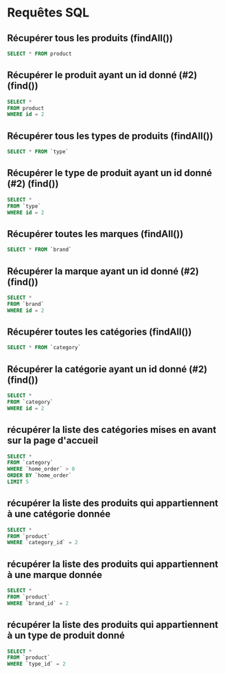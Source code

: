 # Requêtes SQL

## Récupérer tous les produits (findAll())

```sql
SELECT * FROM product
```

## Récupérer le produit ayant un id donné (#2) (find())

```sql
SELECT *
FROM product
WHERE id = 2
```

## Récupérer tous les types de produits (findAll())

```sql
SELECT * FROM `type`
```

## Récupérer le type de produit ayant un id donné (#2) (find())

```sql
SELECT *
FROM `type`
WHERE id = 2
```

## Récupérer toutes les marques (findAll())

```sql
SELECT * FROM `brand`
```

## Récupérer la marque ayant un id donné (#2) (find())

```sql
SELECT *
FROM `brand`
WHERE id = 2
```

## Récupérer toutes les catégories (findAll())

```sql
SELECT * FROM `category`
```

## Récupérer la catégorie ayant un id donné (#2) (find())

```sql
SELECT *
FROM `category`
WHERE id = 2
```

## récupérer la liste des catégories mises en avant sur la page d'accueil

```sql
SELECT * 
FROM `category` 
WHERE `home_order` > 0 
ORDER BY `home_order` 
LIMIT 5
```

## récupérer la liste des produits qui appartiennent à une catégorie donnée

```sql
SELECT *
FROM `product`
WHERE `category_id` = 2
```

## récupérer la liste des produits qui appartiennent à une marque donnée

```sql
SELECT *
FROM `product`
WHERE `brand_id` = 2
```

## récupérer la liste des produits qui appartiennent à un type de produit donné

```sql
SELECT *
FROM `product`
WHERE `type_id` = 2
```
